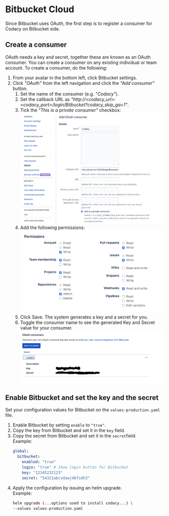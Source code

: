 # Bitbucket Cloud

Since Bitbucket uses OAuth, the first step is to register a consumer for Codacy on Bitbucket side.

## Create a consumer
OAuth needs a key and secret, together these are known as an OAuth consumer. You can create a consumer on any existing individual or team account. To create a consumer, do the following:

  1. From your avatar in the bottom left, click Bitbucket settings.
  1. Click *"OAuth"* from the left navigation and click the *"Add consumer"* button.  
     1. Set the name of the consumer (e.g. *"Codacy"*).
     1. Set the callback URL as *"http://<codacy_url>:<codacy_port>/login/Bitbucket?codacy_skip_ga=1"*.
     1. Tick the *"This is a private consumer"* checkbox:
        ![Bitbucket Consumer Configuration](./images/bitbucket-consumer-configuration.png)
     1. Add the following permissions: 
     ![Bitbucket Consumer Permissions](./images/bitbucket-consumer-permissions.png)
     1. Click Save. 
        The system generates a key and a secret for you.
     1. Toggle the consumer name to see the generated Key and Secret value for your consumer.
     ![Bitbucket Consumer Key and Secret](./images/bitbucket-consumer-key-and-secret.png)

## Enable Bitbucket and set the key and the secret
Set your configuration values for Bitbucket on the `values-production.yaml` file.

1. Enable Bitbucket by setting `enable` to `"true"`.
1. Copy the key from Bitbucket and set it in the `key` field.
1. Copy the secret from Bitbucket and set it in the `secret`field.  
   Example:
   ```yaml
   global:
     bitbucket:
       enabled: "true"
       login: "true" # Show login button for Bitbucket
       key: "12345232123"
       secret: "54321abcxdawj4bfsdh3"
   ```
 1. Apply the configuration by issuing an helm upgrade.  
    Example:
    ```bash
    helm upgrade (...options used to install codacy...) \
    --values values-production.yaml
    ```

